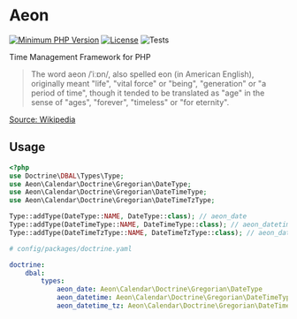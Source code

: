 # Aeon 

[![Minimum PHP Version](https://img.shields.io/badge/php-%3E%3D%207.4-8892BF.svg)](https://php.net/)
[![License](https://poser.pugx.org/aeon-php/calendar-doctrine/license)](//packagist.org/packages/aeon-php/calendar-doctrine)
![Tests](https://github.com/aeon-php/calendar-doctrine/workflows/Tests/badge.svg?branch=1.x)


Time Management Framework for PHP

> The word aeon /ˈiːɒn/, also spelled eon (in American English), originally meant "life", "vital force" or "being", 
> "generation" or "a period of time", though it tended to be translated as "age" in the sense of "ages", "forever", 
> "timeless" or "for eternity".

[Source: Wikipedia](https://en.wikipedia.org/wiki/Aeon)

## Usage

```php
<?php
use Doctrine\DBAL\Types\Type;
use Aeon\Calendar\Doctrine\Gregorian\DateType;
use Aeon\Calendar\Doctrine\Gregorian\DateTimeType;
use Aeon\Calendar\Doctrine\Gregorian\DateTimeTzType;

Type::addType(DateType::NAME, DateType::class); // aeon_date
Type::addType(DateTimeType::NAME, DateTimeType::class); // aeon_datetime
Type::addType(DateTimeTzType::NAME, DateTimeTzType::class); // aeon_datetime_tz
``` 

```yaml
# config/packages/doctrine.yaml

doctrine:
    dbal:
        types:
            aeon_date: Aeon\Calendar\Doctrine\Gregorian\DateType
            aeon_datetime: Aeon\Calendar\Doctrine\Gregorian\DateTimeType
            aeon_datetime_tz: Aeon\Calendar\Doctrine\Gregorian\DateTimeTzType
```

